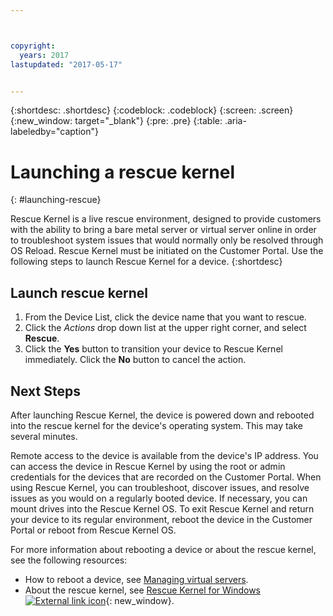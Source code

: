 ```yaml
---



copyright:
  years: 2017
lastupdated: "2017-05-17"


---
```


{:shortdesc: .shortdesc}
{:codeblock: .codeblock}
{:screen: .screen}
{:new_window: target="_blank"}
{:pre: .pre}
{:table: .aria-labeledby="caption"}


# Launching a rescue kernel 
{: #launching-rescue}

Rescue Kernel is a live rescue environment, designed to provide customers with the ability to bring a bare metal server or virtual server online in order to troubleshoot system issues that would normally only be resolved through OS Reload. Rescue Kernel must be initiated on the Customer Portal. Use the following steps to launch Rescue Kernel for a device.
{:shortdesc}

## Launch rescue kernel

1. From the Device List, click the device name that you want to rescue.
2. Click the *Actions* drop down list at the upper right corner, and select **Rescue**.
3. Click the **Yes** button to transition your device to Rescue Kernel immediately. Click the **No** button to cancel the action.

## Next Steps
After launching Rescue Kernel, the device is powered down and rebooted into the rescue kernel for the device's operating system. This may take several minutes.

Remote access to the device is available from the device's IP address. You can access the device in Rescue Kernel by using the root or admin credentials for the devices that are recorded on the Customer Portal. When using Rescue Kernel, you can troubleshoot, discover issues, and resolve issues as you would on a regularly booted device. If necessary, you can mount drives into the Rescue Kernel OS. To exit Rescue Kernel and return your device to its regular environment, reboot the device in the Customer Portal or reboot from Rescue Kernel OS.

For more information about rebooting a device or about the rescue kernel, see the following resources:
* How to reboot a device, see [Managing virtual servers](../vsi/vsi_managing.html).
* About the rescue kernel, see [Rescue Kernel for Windows ![External link icon](../icons/launch-glyph.svg "External link icon")](http://knowledgelayer.softlayer.com/procedure/rescue-kernel-windows){: new_window}.
